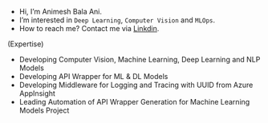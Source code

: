 - Hi, I’m Animesh Bala Ani.
- I’m interested in `Deep Learning`, `Computer Vision` and `MLOps`.
- How to reach me? Contact me via [Linkdin](https://www.linkedin.com/in/ani717/).

(Expertise)
- Developing Computer Vision, Machine Learning, Deep Learning and NLP Models
- Developing API Wrapper for ML & DL Models
- Developing Middleware for Logging and Tracing with UUID from Azure AppInsight
- Leading Automation of API Wrapper Generation for Machine Learning Models Project
